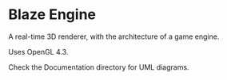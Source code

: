 # Blaze Engine
A real-time 3D renderer, with the architecture of a game engine.

Uses OpenGL 4.3.

Check the Documentation directory for UML diagrams.
